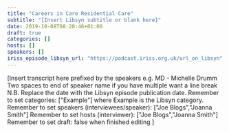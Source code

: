 ```yaml
---
title: "Careers in Care Residential Care"
subtitle: "[Insert Libsyn subtitle or blank here]"
date: 2019-10-08T08:20:46+01:00
draft: true
categories: []
hosts: []
speakers: []
iriss_episode_libsyn_url: "https://podcast.iriss.org.uk/url_on_libsyn"
---
```

[Insert transcript here prefixed by the speakers e.g.  MD - Michelle Drumm
Two spaces to end of speaker name if you have multiple want a line break
N.B. Replace the date with the Libsyn episode publication date. 
Remember to set categories: ["Example"] where Example is the Libsyn category.
Remember to set speakers (interviewees/speaker): ["Joe Blogs","Joanna Smith"]
Remember to set hosts (interviewer): ["Joe Blogs","Joanna Smith"]
Remember to set draft: false when finished editing ]

